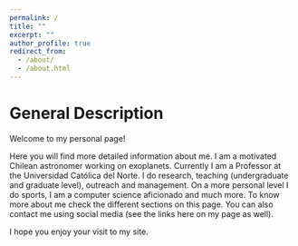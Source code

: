 ```yaml
---
permalink: /
title: ""
excerpt: ""
author_profile: true
redirect_from: 
  - /about/
  - /about.html
---
```


General Description
===================
Welcome to my personal page!

Here you will find more detailed information about me. I am a motivated Chilean astronomer working on exoplanets. Currently I am a Professor at the Universidad Católica del Norte. I do research, teaching (undergraduate and graduate level), outreach and management. On a more personal level I do sports, I am a computer science aficionado and much more. To know more about me check the different sections on this page. You can also contact me using social media (see the links here on my page as well).

I hope you enjoy your visit to my site. 





